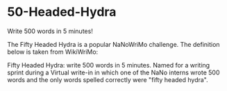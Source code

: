 # 50-Headed-Hydra
Write 500 words in 5 minutes!

The Fifty Headed Hydra is a popular NaNoWriMo challenge. The definition below is taken from WikiWriMo:


Fifty Headed Hydra: write 500 words in 5 minutes. Named for a writing sprint during a Virtual write-in in which one of the NaNo interns wrote 500 words and the only words spelled correctly were "fifty headed hydra".
